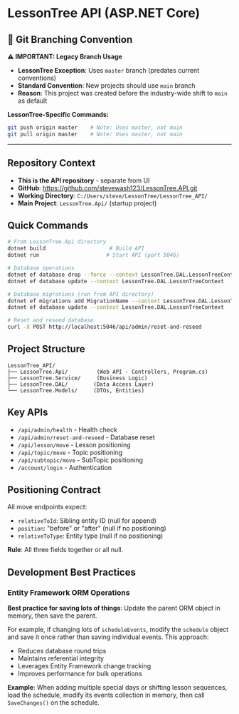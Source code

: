 # LessonTree API (ASP.NET Core)

## 🌟 Git Branching Convention

**⚠️ IMPORTANT: Legacy Branch Usage**

- **LessonTree Exception**: Uses `master` branch (predates current conventions)
- **Standard Convention**: New projects should use `main` branch
- **Reason**: This project was created before the industry-wide shift to `main` as default

**LessonTree-Specific Commands:**
```bash
git push origin master    # Note: Uses master, not main
git pull origin master    # Note: Uses master, not main
```

---

## Repository Context
- **This is the API repository** - separate from UI
- **GitHub**: https://github.com/stevewash123/LessonTree.API.git
- **Working Directory**: `C:/Users/steve/LessonTree/LessonTree_API/`
- **Main Project**: `LessonTree.Api/` (startup project)

## Quick Commands
```bash
# From LessonTree.Api directory
dotnet build                    # Build API
dotnet run                     # Start API (port 5046)

# Database operations  
dotnet ef database drop --force --context LessonTree.DAL.LessonTreeContext
dotnet ef database update --context LessonTree.DAL.LessonTreeContext

# Database migrations (run from API directory)
dotnet ef migrations add MigrationName --context LessonTree.DAL.LessonTreeContext --project ../LessonTree.DAL
dotnet ef database update --context LessonTree.DAL.LessonTreeContext

# Reset and reseed database
curl -X POST http://localhost:5046/api/admin/reset-and-reseed
```

## Project Structure
```
LessonTree_API/
├── LessonTree.Api/         (Web API - Controllers, Program.cs)
├── LessonTree.Service/     (Business Logic)
├── LessonTree.DAL/        (Data Access Layer)
└── LessonTree.Models/     (DTOs, Entities)
```

## Key APIs
- `/api/admin/health` - Health check
- `/api/admin/reset-and-reseed` - Database reset
- `/api/lesson/move` - Lesson positioning
- `/api/topic/move` - Topic positioning  
- `/api/subtopic/move` - SubTopic positioning
- `/account/login` - Authentication

## Positioning Contract
All move endpoints expect:
- `relativeToId`: Sibling entity ID (null for append)
- `position`: "before" or "after" (null if no positioning)
- `relativeToType`: Entity type (null if no positioning)

**Rule**: All three fields together or all null.

## Development Best Practices

### Entity Framework ORM Operations
**Best practice for saving lots of things**: Update the parent ORM object in memory, then save the parent. 

For example, if changing lots of `scheduleEvents`, modify the `schedule` object and save it once rather than saving individual events. This approach:
- Reduces database round trips
- Maintains referential integrity
- Leverages Entity Framework change tracking
- Improves performance for bulk operations

**Example**: When adding multiple special days or shifting lesson sequences, load the schedule, modify its events collection in memory, then call `SaveChanges()` on the schedule.